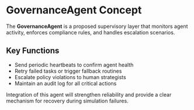 # GovernanceAgent Concept

The **GovernanceAgent** is a proposed supervisory layer that monitors agent activity, enforces compliance rules, and handles escalation scenarios.

## Key Functions
- Send periodic heartbeats to confirm agent health
- Retry failed tasks or trigger fallback routines
- Escalate policy violations to human strategists
- Maintain an audit log for all critical actions

Integration of this agent will strengthen reliability and provide a clear mechanism for recovery during simulation failures.
